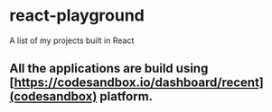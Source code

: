 # react-playground
A list of my projects built in React

## All the applications are build using [https://codesandbox.io/dashboard/recent](codesandbox) platform.
